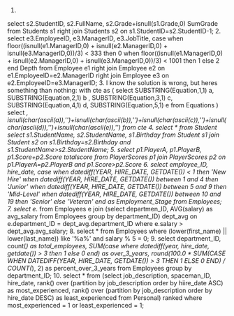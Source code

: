 1.
select s2.StudentID, s2.FullName, s2.Grade+isnull(s1.Grade,0) SumGrade from Students s1 right join Students s2 on s1.StudentID=s2.StudentID-1;
2.
select e3.EmployeeID, e3.ManagerID, e3.JobTitle,
case when floor((isnull(e1.ManagerID,0) + isnull(e2.ManagerID,0) + isnull(e3.ManagerID,0))/3) < 333
then 0
when floor((isnull(e1.ManagerID,0) + isnull(e2.ManagerID,0) + isnull(e3.ManagerID,0))/3) < 1001
then 1
else 2
end Depth
from Employee e1 right join Employee e2 on e1.EmployeeID=e2.ManagerID right join Employee e3 on e2.EmployeeID=e3.ManagerID;
3.
  I know the solution is wrong, but heres something than nothing:
with cte as (
select
SUBSTRING(Equation,1,1) a,
SUBSTRING(Equation,2,1) b ,
SUBSTRING(Equation,3,1) c,
SUBSTRING(Equation,4,1) d,
SUBSTRING(Equation,5,1) e
from Equations
)
select *, isnull(char(ascii(a)),'')+isnull(char(ascii(b)),'')+isnull(char(ascii(c)),'')+isnull(char(ascii(d)),'')+isnull(char(ascii(e)),'') from cte
4.
select * from Student
select s1.StudentName, s2.StudentName, s1.Birthday from Student s1 join Student s2 on s1.Birthday=s2.Birthday and s1.StudentName>s2.StudentName;
5.
select p1.PlayerA, p1.PlayerB, p1.Score+p2.Score totalscore from PlayerScores p1 join PlayerScores p2 on p1.PlayerA=p2.PlayerB and p1.Score>p2.Score
6.
select employee_ID, hire_date, case 
when datediff(YEAR, HIRE_DATE, GETDATE()) < 1 then 'New Hire'
when datediff(YEAR, HIRE_DATE, GETDATE()) between 1 and 4 then 'Junior'
when datediff(YEAR, HIRE_DATE, GETDATE()) between 5 and 9 then 'Mid-Level'
when datediff(YEAR, HIRE_DATE, GETDATE()) between 10 and 19 then 'Senior' else 'Veteran'
end as Employment_Stage from Employees;
7. 
select e.* from Employees e join (select departmen_ID, AVG(salary) as avg_salary from Employees group by department_ID) dept_avg on e.department_ID = dept_avg.department_ID where e.salary > dept_avg.avg_salary;
8.
select * from Employees where (lower(first_name) || lower(last_name)) like '%a%' and salary % 5 = 0;
9.
select department_ID, count(*) as total_employees, SUM(case where datediff(year, hire_date, getdate()) > 3 then 1 else 0 end) as over_3_years, round(100.0 * SUM(CASE WHEN DATEDIFF(YEAR, HIRE_DATE, GETDATE()) > 3 THEN 1 ELSE 0 END) / COUNT(*), 2) as percent_over_3_years from Employees group by department_ID;
10.
select * from (select job_description, spaceman_ID, hire_date,
rank() over (partition by job_description order by hiire_date ASC) as most_experienced,
rank() over (partition by job_description order by hire_date DESC) as least_experienced from Personal) ranked where most_experienced = 1 or least_experienced = 1;







